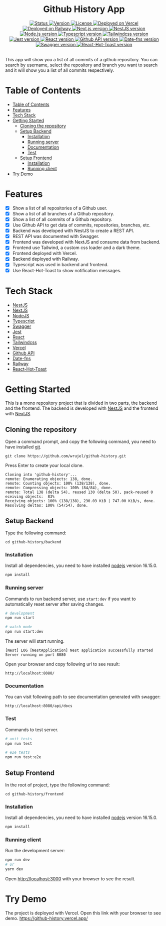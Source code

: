 <div align="center">
  <h1>Github History App</h1>
</div>

<div align="center">
  <a href="/README.md">
    <img 
      src="https://img.shields.io/badge/Status-Complete-success.svg" 
      alt="Status" 
    />
  </a>
  <a href="/package.json">
    <img 
      src="https://img.shields.io/badge/Version-2.0.0-blue.svg" 
      alt="Version" 
    />
  </a>
  <a href="/LICENSE">
    <img 
      src="https://img.shields.io/badge/License-MIT-green.svg" 
      alt="License" 
    />
  </a>
  <a href="https://vercel.com/">
    <img
      src="https://img.shields.io/badge/vercel-Deployed-success.svg?style=flat&logo=vercel"
      alt="Deployed on Vercel"
    />
  </a>
  <a href="https://railway.app/">
    <img 
      src="https://img.shields.io/badge/Railway-API Deployed-success.svg?style=flat&logo=railway" 
      alt="Deployed on Railway"
    />
  </a>
  <a href="https://nextjs.org/">
    <img 
      src="https://img.shields.io/badge/Next.js-12.0.0+-blue.svg?style=flat&logo=next.js" 
      alt="Next.js version" 
    />
  </a>
  <a href="https://nestjs.com/">
    <img 
      src="https://img.shields.io/badge/NestJS-8.0.0+-blue.svg?style=flat&logo=nestjs" 
      alt="NestJS version" 
    />
  </a>
  <a href="https://nodejs.org/">
    <img 
      src="https://img.shields.io/badge/Node.js-16.15.0+-blue.svg?style=flat&logo=node.js" 
      alt="Node.js version" 
    />
  </a>
  <a href="https://www.typescriptlang.org/">
    <img 
      src="https://img.shields.io/badge/Typescript-4.4.4+-blue.svg?style=flat&logo=typescript" 
      alt="Typescript version" 
    />
  </a>
  <a href="https://tailwindcss.com/">
    <img 
      src="https://img.shields.io/badge/Tailwindcss-2.2.17+-blue.svg?style=flat&logo=tailwindcss" 
      alt="Tailwindcss version" 
    />
  </a>
  <a href="https://jestjs.io/">
    <img 
      src="https://img.shields.io/badge/Jest-27.2.5+-blue.svg?style=flat&logo=jest" 
      alt="Jest version" 
    />
  </a>
  <a href="https://reactjs.org/">
    <img 
      src="https://img.shields.io/badge/React-17.0.2+-blue.svg?style=flat&logo=react" 
      alt="React version" 
    />
  </a>
  <a href="https://docs.github.com/en/rest">
    <img 
      src="https://img.shields.io/badge/Github%20API-Complete-blue.svg?style=flat&logo=github" 
      alt="Github API version" 
    />
  </a>
  <a href="https://date-fns.org/">
    <img 
      src="https://img.shields.io/badge/Date--fns-2.25.0+-blue.svg?style=flat&logo=date-fns" 
      alt="Date-fns version" 
    />
  </a>
  <a href="https://swagger.io/">
    <img 
      src="https://img.shields.io/badge/Swagger-4.4.0+-blue.svg?style=flat&logo=swagger" 
      alt="Swagger version" 
    />
  </a>  
  <a href="https://react-hot-toast.com/">
    <img 
      src="https://img.shields.io/badge/React--Hot--Toast-1.0.0+-blue.svg?style=flat&logo=react-hot-toast" 
      alt="React-Hot-Toast version" 
    />
  </a>
</div>
<br />

This app will show you a list of all commits of a github repository. You can search by username, select the repository and branch you want to search and it will show you a list of all commits respectively.

# Table of Contents
- [Table of Contents](#table-of-contents)
- [Features](#features)
- [Tech Stack](#tech-stack)
- [Getting Started](#getting-started)
  - [Cloning the repository](#cloning-the-repository)
  - [Setup Backend](#setup-backend)
    - [Installation](#installation)
    - [Running server](#running-server)
    - [Documentation](#documentation)
    - [Test](#test)
  - [Setup Frontend](#setup-frontend)
    - [Installation](#installation-1)
    - [Running client](#running-client)
- [Try Demo](#try-demo)
  
# Features
- [x] Show a list of all repositories of a Github user.
- [x] Show a list of all branches of a Github repository.
- [x] Show a list of all commits of a Github repository.
- [x] Use Github API to get data of commits, repositories, branches, etc.
- [x] Backend was developed with NestJS to create a REST API.
- [x] REST API was documented with Swagger.
- [x] Frontend was developed with NextJS and consume data from backend.
- [x] Frontend use Tailwind, a custom css loader and a dark theme.
- [x] Frontend deployed with Vercel.
- [x] Backend deployed with Railway.
- [x] Typescript was used in backend and frontend. 
- [x] Use React-Hot-Toast to show notification messages.

# Tech Stack
- [NestJS](https://nestjs.com/)
- [NextJS](https://nextjs.org/)
- [NodeJS](https://nodejs.org/)
- [Typescript](https://www.typescriptlang.org/)
- [Swagger](https://swagger.io/)
- [Jest](https://jestjs.io/)
- [React](https://reactjs.org/)
- [Tailwindcss](https://tailwindcss.com/)
- [Vercel](https://vercel.com/) 
- [Github API](https://docs.github.com/en/rest)
- [Date-fns](https://date-fns.org/) 
- [Railway](https://railway.app/)
- [React-Hot-Toast](https://react-hot-toast.com/)
          
# Getting Started
This is a mono repository project that is divided in two parts, the backend and the frontend. The backend is developed with [NestJS](https://nestjs.com/) and the frontend with [NextJS](https://nextjs.org/).

## Cloning the repository
Open a command prompt, and copy the following command, you need to have installed [git](https://git-scm.com/).
```
git clone https://github.com/wrujel/github-history.git
```
Press Enter to create your local clone.
```
Cloning into 'github-history'...
remote: Enumerating objects: 138, done.
remote: Counting objects: 100% (138/138), done.
remote: Compressing objects: 100% (84/84), done.
remote: Total 138 (delta 54), reused 130 (delta 50), pack-reused 0 eceiving objects:  83%
Receiving objects: 100% (138/138), 230.03 KiB | 747.00 KiB/s, done.
Resolving deltas: 100% (54/54), done.
```

## Setup Backend
Type the following command:
```
cd github-history/backend
```

### Installation
Install all dependencies, you need  to have installed [nodejs](https://nodejs.org/) version 16.15.0.  
```bash
npm install
```

### Running server
Commands to run backend server, use `start:dev` if you want to automatically reset server after saving changes.
```bash
# development
npm run start

# watch mode
npm run start:dev
```
The server will start running.

```
[Nest] LOG [NestApplication] Nest application successfully started 
Server running on port 8080
```
Open your browser and copy following url to see result:
```
http://localhost:8080/
```

### Documentation
You can visit following path to see documentation generated with swagger:
```
http://localhost:8080/api/docs
```

### Test
Commands to test server.
```bash
# unit tests
npm run test

# e2e tests
npm run test:e2e
```

## Setup Frontend 
In the root of project, type the following command:
```
cd github-history/frontend
```

### Installation
Install all dependencies, you need  to have installed [nodejs](https://nodejs.org/) version 16.15.0.  
```bash
npm install
```

### Running client
Run the development server:

```bash
npm run dev
# or
yarn dev
```

Open [http://localhost:3000](http://localhost:3000) with your browser to see the result.

# Try Demo
The project is deployed with Vercel. Open this link with your browser to see demo. https://github-history.vercel.app/
